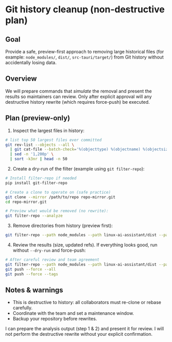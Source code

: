 # Git history cleanup (non-destructive plan)

## Goal

Provide a safe, preview-first approach to removing large historical files (for example: `node_modules/`, `dist/`, `src-tauri/target/`) from Git history without accidentally losing data.

## Overview

We will prepare commands that _simulate_ the removal and present the results so maintainers can review. Only after explicit approval will any destructive history rewrite (which requires force-push) be executed.

## Plan (preview-only)

1. Inspect the largest files in history:

```bash
# list top 50 largest files ever committed
git rev-list --objects --all \
  | git cat-file --batch-check='%(objecttype) %(objectname) %(objectsize) %(rest)' \
  | sed -n '1,200p' \
  | sort -k3nr | head -n 50
```

2. Create a dry-run of the filter (example using `git filter-repo`):

```bash
# Install filter-repo if needed
pip install git-filter-repo

# Create a clone to operate on (safe practice)
git clone --mirror /path/to/repo repo-mirror.git
cd repo-mirror.git

# Preview what would be removed (no rewrite):
git filter-repo --analyze
```

3. Remove directories from history (preview first):

```bash
git filter-repo --path node_modules --path linux-ai-assistant/dist --path linux-ai-assistant/src-tauri/target --invert-paths --dry-run
```

4. Review the results (size, updated refs). If everything looks good, run without `--dry-run` and force-push:

```bash
# After careful review and team agreement
git filter-repo --path node_modules --path linux-ai-assistant/dist --path linux-ai-assistant/src-tauri/target --invert-paths
git push --force --all
git push --force --tags
```

## Notes & warnings

- This is destructive to history: all collaborators must re-clone or rebase carefully.
- Coordinate with the team and set a maintenance window.
- Backup your repository before rewrites.

I can prepare the analysis output (step 1 & 2) and present it for review. I will not perform the destructive rewrite without your explicit confirmation.
